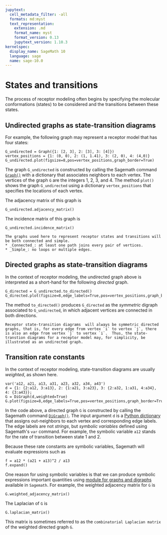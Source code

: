 ```yaml
---
jupytext:
  cell_metadata_filter: -all
  formats: md:myst
  text_representation:
    extension: .md
    format_name: myst
    format_version: 0.13
    jupytext_version: 1.10.3
kernelspec:
  display_name: SageMath 10
  language: sage
  name: sage-10.0
---
```


# States and transitions

The process of receptor modeling often begins by specifying the molecular conformations (states) to be considered and the transitions between these states.  

## Undirected graphs as state-transition diagrams

For example, the following graph may represent a receptor model that has four states:

```{code-cell}
G_undirected = Graph({1: [2, 3], 2: [3], 3: [4]})
vertex_positions = {1: (0, 0), 2: (1, 1.41), 3: (2, 0), 4: (4,0)}
G_undirected.plot(figsize=8,pos=vertex_positions,graph_border=True)
```

The graph `G_undirected` is constructed by calling the Sagemath command [`Graph()`](https://doc.sagemath.org/html/en/reference/graphs/sage/graphs/graph.html#supported-formats) with a dictionary that associates neighbors to each vertex.  The vertices of the graph `G` are the integers 1, 2, 3, and 4.  The method `plot()` shows the graph `G_undirected` using a dictionary `vertex_positions` that specifies the locations of each vertex.

The adjacency matrix of this graph is
```{code-cell}
G_undirected.adjacency_matrix()
```

The incidence matrix of this graph is
```{code-cell}
G_undirected.incidence_matrix()
```

```{note}
The graphs used here to represent receptor states and transitions will be both connected and simple.
* _Connected_: at least one path joins every pair of vertices.
* _Simple_: no loops or multiple edges.
```

## Directed graphs as state-transition diagrams 

In the context of receptor modeling, the undirected graph above is interpreted as a short-hand for the following _directed_ graph.

```{code-cell}
G_directed = G_undirected.to_directed()
G_directed.plot(figsize=8,edge_labels=True,pos=vertex_positions,graph_border=True)
```

The method `to_directed()` produces `G_directed` as the _symmetric_ digraph associated to `G_undirected`, in which adjacent vertices are  connected in both directions.

```{note}
Receptor state-transition diagrams  will always be symmetric directed graphs, that is, for every edge from vertex `i` to vertex `j`, there is also an edge from vertex `j` to vertex `i`.  Thus, the state-transtion diagrams for a receptor model may, for simplicity, be illustrated as an undirected graph.
```

## Transition rate constants 

In the context of receptor modeling, state-transition diagrams are usually _weighted_, as shown here.

```{code-cell}
var('a12, a21, a13, a31, a23, a32, a34, a43')
d = {1: {2:a12, 3:a13}, 2: {1:a21, 3:a23}, 3: {2:a32, 1:a31, 4:a34}, 4: {3:a43}};
G = DiGraph(d,weighted=True)
G.plot(figsize=8,edge_labels=True,pos=vertex_positions,graph_border=True)
```

In the code above, a directed graph `G` is constructed by calling the Sagemath command [`DiGraph()`](https://doc.sagemath.org/html/en/reference/graphs/sage/graphs/digraph.html#methods).  The input argument `d` is a [Python dictionary](https://doc.sagemath.org/html/en/thematic_tutorials/tutorial-programming-python.html) that assigns out-neighbors to each vertex and corresponding edge labels.
The edge labels are not _strings_, but _symbolic variables_ defined using Sagemath's `var` command.
For example, the symbolic variable `a12` stands for the rate of transition between state 1 and 2. 

Because these rate constants are symbolic variables, Sagemath will evaluate expressions such as
```{code-cell}
f = a12 * (a21 + a13)^2 / a13
f.expand()
```

One reason for using symbolic variables is that we can produce symbolic expressions important quantities using [module for graphs and digraphs](https://doc.sagemath.org/html/en/reference/graphs/index.html) available in `Sagemath`. For example, the weighted adjacency matrix for `G` is 

```{code-cell}
G.weighted_adjacency_matrix()
```

The Laplacian of `G` is
```{code-cell}
G.laplacian_matrix()
```
This matrix is sometimes referred to as the `combinatorial Laplacian matrix` of the weighted directed graph `G`.



